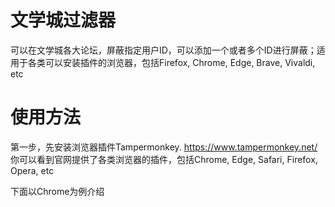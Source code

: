 # 文学城过滤器
可以在文学城各大论坛，屏蔽指定用户ID，可以添加一个或者多个ID进行屏蔽；适用于各类可以安装插件的浏览器，包括Firefox, Chrome, Edge, Brave, Vivaldi, etc

# 使用方法
第一步，先安装浏览器插件Tampermonkey. https://www.tampermonkey.net/
你可以看到官网提供了各类浏览器的插件，包括Chrome, Edge, Safari, Firefox, Opera, etc

下面以Chrome为例介绍

